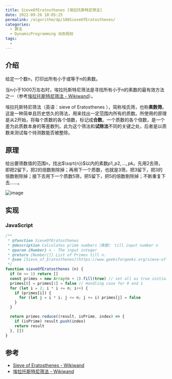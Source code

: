 ```yaml
---
title: SieveOfEratosthenes [埃拉托斯特尼筛法]
date: 2022-09-26 10:05:25
permalink: /algorithm/dp/180SieveOfEratosthenes/
categories:
  - 算法
  - DynamicProgramming 动态规划
tags:
  - 
---
```


## 介绍

给定一个数n，打印出所有小于或等于n的素数。

当n小于1000万左右时，埃拉托斯特尼筛法是寻找所有小于n的素数的最有效方法之一（参考[埃拉托斯特尼筛法 - Wikiwand](https://www.wikiwand.com/zh-hans/%E5%9F%83%E6%8B%89%E6%89%98%E6%96%AF%E7%89%B9%E5%B0%BC%E7%AD%9B%E6%B3%95)）。

埃拉托斯特尼筛法（英语：sieve of Eratosthenes ），简称埃氏筛，也称**素数筛**。这是一种简单且历史悠久的筛法，用来找出一定范围内所有的质数。所使用的原理是从2开始，将每个质数的各个倍数，标记成**合数**。一个质数的各个倍数，是一个差为此质数本身的等差数列。此为这个筛法和**试除法**不同的关键之处，后者是以质数来测试每个待测数能否被整除。

## 原理

给出要筛数值的范围n，找出$\sqrt{n})$以内的素数$p1,p2,\dots ,pk$。先用2去筛，即把2留下，把2的倍数剔除掉；再用下一个质数，也就是3筛，把3留下，把3的倍数剔除掉；接下去用下一个质数5筛，把5留下，把5的倍数剔除掉；不断重复下去......。

![image](https://upload.wikimedia.org/wikipedia/commons/b/b9/Sieve_of_Eratosthenes_animation.gif?1666856386574)

## 实现

### JavaScript

```js
/**
 * @function SieveOfEratosthenes
 * @description Calculates prime numbers（素数） till input number n
 * @param {Number} n - The input integer
 * @return {Number[]} List of Primes till n.
 * @see [Sieve_of_Eratosthenes](https://www.geeksforgeeks.org/sieve-of-eratosthenes/)
 */
function sieveOfEratosthenes (n) {
  if (n <= 1) return []
  const primes = new Array(n + 1).fill(true) // set all as true initially
  primes[0] = primes[1] = false // Handling case for 0 and 1
  for (let i = 2; i * i <= n; i++) {
    if (primes[i]) {
      for (let j = i * i; j <= n; j += i) primes[j] = false
    }
  }

  return primes.reduce((result, isPrime, index) => {
    if (isPrime) result.push(index)
    return result
  }, [])
}
```

## 参考

- [Sieve of Eratosthenes - Wikiwand](https://www.wikiwand.com/en/Sieve_of_Eratosthenes)
- [埃拉托斯特尼筛法 - Wikiwand](https://www.wikiwand.com/zh-hans/%E5%9F%83%E6%8B%89%E6%89%98%E6%96%AF%E7%89%B9%E5%B0%BC%E7%AD%9B%E6%B3%95)
